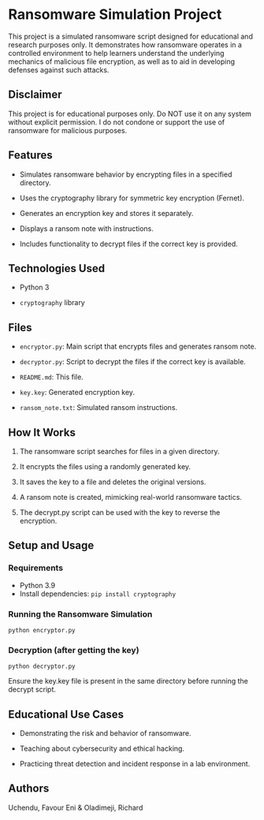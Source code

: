 # Ransomware Simulation Project

This project is a simulated ransomware script designed for educational and research purposes only. It demonstrates how ransomware operates in a controlled environment to help learners understand the underlying mechanics of malicious file encryption, as well as to aid in developing defenses against such attacks.

## Disclaimer

This project is for educational purposes only. Do NOT use it on any system without explicit permission. I do not condone or support the use of ransomware for malicious purposes.

## Features

- Simulates ransomware behavior by encrypting files in a specified directory.

- Uses the cryptography library for symmetric key encryption (Fernet).

- Generates an encryption key and stores it separately.

- Displays a ransom note with instructions.

- Includes functionality to decrypt files if the correct key is provided.

## Technologies Used

- Python 3

- ```cryptography``` library

## Files

- ```encryptor.py```: Main script that encrypts files and generates ransom note.

- ```decryptor.py```: Script to decrypt the files if the correct key is available.

- ```README.md```: This file.

- ```key.key```: Generated encryption key.

- ```ransom_note.txt```: Simulated ransom instructions.

## How It Works

1. The ransomware script searches for files in a given directory.

2. It encrypts the files using a randomly generated key.

3. It saves the key to a file and deletes the original versions.

4. A ransom note is created, mimicking real-world ransomware tactics.

5. The decrypt.py script can be used with the key to reverse the encryption.

## Setup and Usage

### Requirements

- Python 3.9
- Install dependencies:
```pip install cryptography```

### Running the Ransomware Simulation
```python encryptor.py```

### Decryption (after getting the key)
```python decryptor.py```

Ensure the key.key file is present in the same directory before running the decrypt script.

## Educational Use Cases

- Demonstrating the risk and behavior of ransomware.

- Teaching about cybersecurity and ethical hacking.

- Practicing threat detection and incident response in a lab environment.

## Authors

Uchendu, Favour Eni & Oladimeji, Richard
